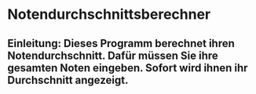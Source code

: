 # Notendurchschnittsberechner
## Einleitung: Dieses Programm berechnet ihren Notendurchschnitt. Dafür müssen Sie ihre gesamten Noten eingeben. Sofort wird ihnen ihr Durchschnitt angezeigt.

